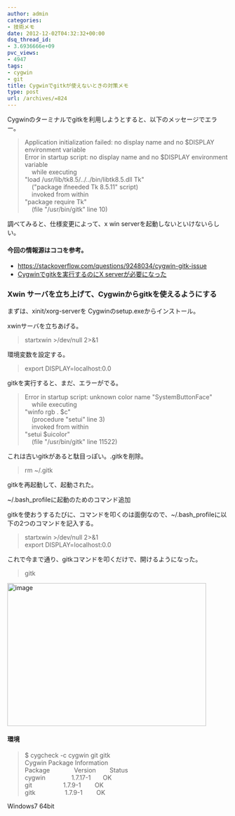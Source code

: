 ```yaml
---
author: admin
categories:
- 技術メモ
date: 2012-12-02T04:32:32+00:00
dsq_thread_id:
- 3.6936666e+09
pvc_views:
- 4947
tags:
- cygwin
- git
title: Cygwinでgitkが使えないときの対策メモ
type: post
url: /archives/=824
---
```


Cygwinのターミナルでgitkを利用しようとすると、以下のメッセージでエラー。

> Application initialization failed: no display name and no $DISPLAY environment variable   
> Error in startup script: no display name and no $DISPLAY environment variable   
> &#160;&#160;&#160; while executing   
> "load /usr/lib/tk8.5/../../bin/libtk8.5.dll Tk"   
> &#160;&#160;&#160; ("package ifneeded Tk 8.5.11" script)   
> &#160;&#160;&#160; invoked from within   
> "package require Tk"   
> &#160;&#160;&#160; (file "/usr/bin/gitk" line 10) 

調べてみると、仕様変更によって、x win serverを起動しないといけないらしい。

#### 今回の情報源はココを参考。

  * <https://stackoverflow.com/questions/9248034/cygwin-gitk-issue>
  * <a href="https://d.hatena.ne.jp/taktos/20120223/1330011958" name="1330011958">Cygwinでgitkを実行するのにX serverが必要になった</a>

### Xwin サーバを立ち上げて、Cygwinからgitkを使えるようにする

まずは、xinit/xorg-serverを Cygwinのsetup.exeからインストール。

xwinサーバを立ちあげる。

> startxwin >/dev/null 2>&1

環境変数を設定する。

> export DISPLAY=localhost:0.0

gitkを実行すると、まだ、エラーがでる。

> Error in startup script: unknown color name "SystemButtonFace"   
> &#160;&#160;&#160; while executing   
> "winfo rgb . $c"   
> &#160;&#160;&#160; (procedure "setui" line 3)   
> &#160;&#160;&#160; invoked from within   
> "setui $uicolor"   
> &#160;&#160;&#160; (file "/usr/bin/gitk" line 11522)

これは古いgitkがあると駄目っぽい。.gitkを削除。

> rm ~/.gitk

gitkを再起動して、起動された。

~/.bash_profileに起動のためのコマンド追加

gitkを使おうするたびに、コマンドを叩くのは面倒なので、~/.bash_profileに以下の2つのコマンドを記入する。

> startxwin >/dev/null 2>&1   
> export DISPLAY=localhost:0.0

これで今まで通り、gitkコマンドを叩くだけで、開けるようになった。

> gitk

[<img style="background-image: none; border-bottom: 0px; border-left: 0px; padding-left: 0px; padding-right: 0px; display: inline; border-top: 0px; border-right: 0px; padding-top: 0px" title="image" border="0" alt="image" src="https://hmi-me.ciao.jp/wordpress/wp-content/uploads/image_thumb78.png" width="453" height="326" />][1]

#### 環境

> $ cygcheck -c cygwin git gitk   
> Cygwin Package Information   
> Package&#160;&#160;&#160;&#160;&#160;&#160;&#160;&#160;&#160;&#160;&#160;&#160;&#160; Version&#160;&#160;&#160;&#160;&#160;&#160;&#160; Status   
> cygwin&#160;&#160;&#160;&#160;&#160;&#160;&#160;&#160;&#160;&#160;&#160;&#160;&#160;&#160; 1.7.17-1&#160;&#160;&#160;&#160;&#160;&#160; OK   
> git&#160;&#160;&#160;&#160;&#160;&#160;&#160;&#160;&#160;&#160;&#160;&#160;&#160;&#160;&#160;&#160;&#160; 1.7.9-1&#160;&#160;&#160;&#160;&#160;&#160;&#160; OK   
> gitk&#160;&#160;&#160;&#160;&#160;&#160;&#160;&#160;&#160;&#160;&#160;&#160;&#160;&#160;&#160;&#160; 1.7.9-1&#160;&#160;&#160;&#160;&#160;&#160;&#160; OK

Windows7 64bit

 [1]: https://hmi-me.ciao.jp/wordpress/wp-content/uploads/image78.png